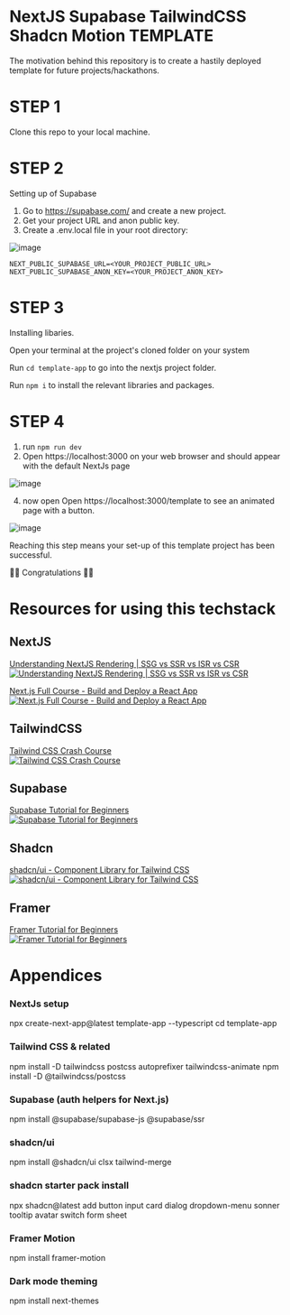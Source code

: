 # NextJS Supabase TailwindCSS Shadcn Motion TEMPLATE
The motivation behind this repository is to create a hastily deployed template for future projects/hackathons. 

# STEP 1
Clone this repo to your local machine.

# STEP 2
Setting up of Supabase
1. Go to https://supabase.com/ and create a new project.
2. Get your project URL and anon public key.
3. Create a .env.local file in your root directory:

![image](https://github.com/user-attachments/assets/18bf7448-7d9f-43a4-a87b-b587452f1cee)

```
NEXT_PUBLIC_SUPABASE_URL=<YOUR_PROJECT_PUBLIC_URL>
NEXT_PUBLIC_SUPABASE_ANON_KEY=<YOUR_PROJECT_ANON_KEY>
```


# STEP 3
Installing libaries.

Open your terminal at the project's cloned folder on your system

Run `cd template-app` to go into the nextjs project folder.

Run `npm i` to install the relevant libraries and packages.


# STEP 4
1. run `npm run dev`
2. Open https://localhost:3000 on your web browser and should appear with the default NextJs page

![image](https://github.com/user-attachments/assets/54d141b9-b764-43ec-ba96-2fcc90211a95)

4. now open Open https://localhost:3000/template to see an animated page with a button.

![image](https://github.com/user-attachments/assets/e7413a79-f07e-4ef4-95b8-8108f0f199fb)


Reaching this step means your set-up of this template project has been successful. 

🎉🥳 Congratulations 🎉🥳




# Resources for using this techstack

## NextJS
[Understanding NextJS Rendering | SSG vs SSR vs ISR vs CSR](https://youtu.be/wPTyluxgPQU?si=EqId6E-ezj6wNmYS)  
[![Understanding NextJS Rendering | SSG vs SSR vs ISR vs CSR](https://img.youtube.com/vi/wPTyluxgPQU/hqdefault.jpg)](https://youtu.be/wPTyluxgPQU?si=EqId6E-ezj6wNmYS)

[Next.js Full Course - Build and Deploy a React App](https://youtu.be/gSSsZReIFRk?si=CbGOaycJQF7Mi2ak)  
[![Next.js Full Course - Build and Deploy a React App](https://img.youtube.com/vi/gSSsZReIFRk/hqdefault.jpg)](https://youtu.be/gSSsZReIFRk?si=CbGOaycJQF7Mi2ak)

## TailwindCSS
[Tailwind CSS Crash Course](https://youtu.be/mr15Xzb1Ook?si=P5wCIoFTw9gBMtVU)  
[![Tailwind CSS Crash Course](https://img.youtube.com/vi/mr15Xzb1Ook/hqdefault.jpg)](https://youtu.be/mr15Xzb1Ook?si=P5wCIoFTw9gBMtVU)

## Supabase
[Supabase Tutorial for Beginners](https://www.youtube.com/watch?v=Gz9bvYybaws&ab_channel=NetNinja)  
[![Supabase Tutorial for Beginners](https://img.youtube.com/vi/Gz9bvYybaws/hqdefault.jpg)](https://www.youtube.com/watch?v=Gz9bvYybaws&ab_channel=NetNinja)

## Shadcn
[shadcn/ui - Component Library for Tailwind CSS](https://youtu.be/3tIpgRwKWEs?si=8kCxuzz6IDXxlZ9A&t=210)  
[![shadcn/ui - Component Library for Tailwind CSS](https://img.youtube.com/vi/3tIpgRwKWEs/hqdefault.jpg)](https://youtu.be/3tIpgRwKWEs?si=8kCxuzz6IDXxlZ9A&t=210)

## Framer 
[Framer Tutorial for Beginners](https://youtu.be/31y7-k3ZG0g?si=T4wKIszPjPbrwIcQ&t=170)  
[![Framer Tutorial for Beginners](https://img.youtube.com/vi/31y7-k3ZG0g/hqdefault.jpg)](https://youtu.be/31y7-k3ZG0g?si=T4wKIszPjPbrwIcQ&t=170)



# Appendices

### NextJs setup
npx create-next-app@latest template-app --typescript
cd template-app

### Tailwind CSS & related
npm install -D tailwindcss postcss autoprefixer tailwindcss-animate
npm install -D @tailwindcss/postcss

### Supabase (auth helpers for Next.js)
npm install @supabase/supabase-js @supabase/ssr

### shadcn/ui
npm install @shadcn/ui clsx tailwind-merge

### shadcn starter pack install
npx shadcn@latest add button input card dialog dropdown-menu sonner tooltip avatar switch form sheet

### Framer Motion
npm install framer-motion

### Dark mode theming
npm install next-themes
